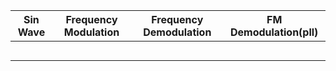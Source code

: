 | Sin Wave | Frequency Modulation | Frequency Demodulation | FM Demodulation(pll) |
| -------- | -------------------- | ---------------------- | -------------------- |
|          |                      |                        |                      |
|          |                      |                        |                      |
|          |                      |                        |                      |
|          |                      |                        |                      |
|          |                      |                        |                      |
